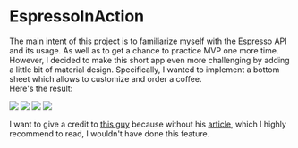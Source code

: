 # EspressoInAction
The main intent of this project is to familiarize myself with the Espresso API and its usage. As well as to get a chance to practice MVP one more time. However, I decided to make this short app even more challenging by adding a little bit of material design. Specifically, I wanted to implement a bottom sheet which allows to customize and order a coffee.
<br> Here's the result: 

![](https://github.com/vpaliyX/EspressoInAction/blob/master/art/ezgif.com-video-to-gif(1).gif)
![](https://github.com/vpaliyX/EspressoInAction/blob/master/art/ezgif.com-video-to-gif(3).gif)
![](https://github.com/vpaliyX/EspressoInAction/blob/master/art/ezgif.com-video-to-gif(4).gif)
![](https://github.com/vpaliyX/EspressoInAction/blob/master/art/rsz_1mainscreen_framed.png)

I want to give a credit to [this guy](https://github.com/saulmm/From-design-to-Android-part1) because without his [article](http://saulmm.github.io/from-design-to-android-part1), which I highly recommend to read, I wouldn't have done this feature.


